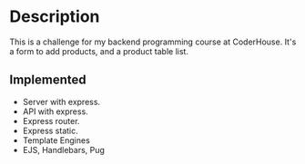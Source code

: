 # Description

This is a challenge for my backend programming course at CoderHouse. It's a form to add products, and a product table list.

## Implemented

- Server with express.
- API with express.
- Express router.
- Express static.
- Template Engines
- EJS, Handlebars, Pug
